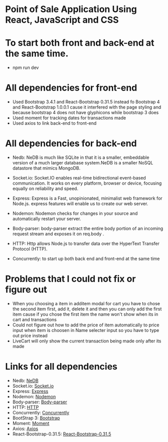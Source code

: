 # Point of Sale Application Using React, JavaScript and CSS

# To start both front and back-end at the same time.

- npm run dev

# All dependencies for front-end

- Used Bootstrap 3.4.1 and React-Bootstrap 0.31.5 instead fo Bootstrap 4 and React-Bootstrap 1.0.0.1 cause it interfered with the page styling and because bootstrap 4 does not have glyphicons while bootstrap 3 does
- Used moment for tracking dates for transactions made
- Used axios to link back-end to front-end

# All dependencies for back-end

- Nedb: NeDB is much like SQLite in that it is a smaller, embeddable version of a much larger database system.NeDB is a smaller NoSQL datastore that mimics MongoDB.

- Socket.io: Socket.IO enables real-time bidirectional event-based communication. It works on every platform, browser or device, focusing equally on reliability and speed.

- Express: Express is a Fast, unopinionated, minimalist web framework for Node.js. express features will enable us to create our web server.

- Nodemon: Nodemon checks for changes in your source and automatically restart your server.

- Body-parser: body-parser extract the entire body portion of an incoming request stream and exposes it on req.body .

- HTTP: Http allows Node.js to transfer data over the HyperText Transfer Protocol (HTTP).

- Concurrently: to start up both back end and front-end at the same time

# Problems that I could not fix or figure out

- When you choosing a item in additem modal for cart you have to chose the second item first, add it, delete it and then you can only add the first item cause if you chose the first item the name won't show when its in cart and transactions
- Could not figure out how to add the price of item automatically to price input when item is choosen in Name selecter input so you have to type out price instead
- LiveCart will only show the current transaction being made only after its made

# Links for all dependencies

- Nedb: [NeDB](https://stackabuse.com/nedb-a-lightweight-javascript-database/)
- Socket.io: [Socket.io](https://www.npmjs.com/package/socket.io)
- Express: [Express](https://www.npmjs.com/package/express)
- Nodemon: [Nodemon](https://www.npmjs.com/package/nodemon)
- Body-parser: [Body-parser](https://www.npmjs.com/package/body-parser)
- HTTP: [HTTP](https://www.npmjs.com/package/http)
- Concurrently: [Concurrently](https://www.npmjs.com/package/concurrently)
- BootStrap 3: [Bootstrap](https://www.npmjs.com/package/bootstrap3)
- Moment: [Moment](https://www.npmjs.com/package/moment)
- Axios: [Axios](https://www.npmjs.com/package/axios)
- React-Bootstrap-0.31.5: [React-Bootstrap-0.31.5](https://www.npmjs.com/package/react-bootstrap/v/0.31.5)
